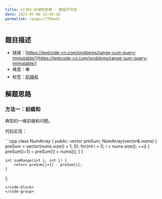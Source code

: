 ```yaml
---
title: LC303-区域和检索 - 数组不可变
date: 2021-07-08 15:45:26
permalink: /pages/77beed/
---
```


## 题目描述

- 链接：[https://leetcode-cn.com/problems/range-sum-query-immutable/](https://leetcode-cn.com/problems/range-sum-query-immutable/)
- 难度：🟢
- 标签：[前缀和](/pages/aefb22/)

## 解题思路
### 方法一：前缀和
典型的一维前缀和问题。

代码实现：

<code-group>
<code-block title="C++" active>
```cpp
class NumArray {
public:
    vector<int> preSum;
    NumArray(vector<int>& nums) {
        preSum = vector<int>(nums.size() + 1, 0);
        for(int i = 0; i < nums.size(); ++i) {
            preSum[i+1] = preSum[i] + nums[i];
        }
    }
    
    int sumRange(int i, int j) {
        return preSum[j+1] - preSum[i];
    }
};
```
</code-block>
</code-group>
